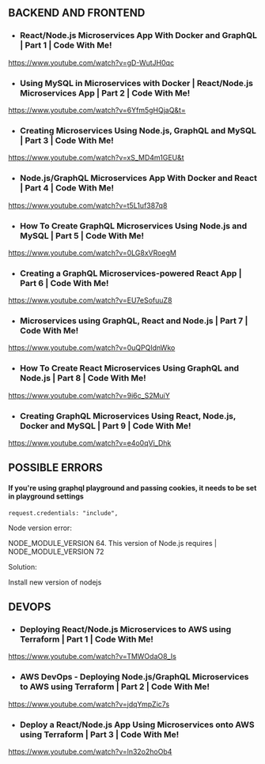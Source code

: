 ## BACKEND AND FRONTEND

- ### React/Node.js Microservices App With Docker and GraphQL | Part 1 | Code With Me!

https://www.youtube.com/watch?v=gD-WutJH0qc

- ### Using MySQL in Microservices with Docker | React/Node.js Microservices App | Part 2 | Code With Me!

https://www.youtube.com/watch?v=6Yfm5gHQjaQ&t=

- ### Creating Microservices Using Node.js, GraphQL and MySQL | Part 3 | Code With Me!

https://www.youtube.com/watch?v=xS_MD4m1GEU&t

- ### Node.js/GraphQL Microservices App With Docker and React | Part 4 | Code With Me!

https://www.youtube.com/watch?v=t5L1uf387q8

- ### How To Create GraphQL Microservices Using Node.js and MySQL | Part 5 | Code With Me!

https://www.youtube.com/watch?v=0LG8xVRoegM

- ### Creating a GraphQL Microservices-powered React App | Part 6 | Code With Me!

https://www.youtube.com/watch?v=EU7eSofuuZ8

- ### Microservices using GraphQL, React and Node.js | Part 7 | Code With Me!

https://www.youtube.com/watch?v=0uQPQIdnWko

- ### How To Create React Microservices Using GraphQL and Node.js | Part 8 | Code With Me!

https://www.youtube.com/watch?v=9i6c_S2MuiY

- ### Creating GraphQL Microservices Using React, Node.js, Docker and MySQL | Part 9 | Code With Me!

https://www.youtube.com/watch?v=e4o0qVi_Dhk

## POSSIBLE ERRORS

#### If you're using graphql playground and passing cookies, it needs to be set in playground settings

```
request.credentials: "include",
```

Node version error:

NODE_MODULE_VERSION 64. This version of Node.js requires | NODE_MODULE_VERSION 72

Solution:

Install new version of nodejs

## DEVOPS

- ### Deploying React/Node.js Microservices to AWS using Terraform | Part 1 | Code With Me!

https://www.youtube.com/watch?v=TMWOdaO8_Is

- ### AWS DevOps - Deploying Node.js/GraphQL Microservices to AWS using Terraform | Part 2 | Code With Me!

https://www.youtube.com/watch?v=jdqYmpZic7s

- ### Deploy a React/Node.js App Using Microservices onto AWS using Terraform | Part 3 | Code With Me!

https://www.youtube.com/watch?v=ln32o2hoOb4
